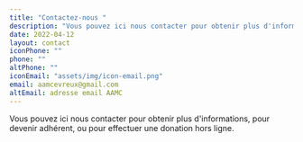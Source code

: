 ```yaml
---
title: "Contactez-nous "
description: "Vous pouvez ici nous contacter pour obtenir plus d'informations, pour devenir adhérent, ou pour effectuer une donation hors ligne."
date: 2022-04-12
layout: contact
iconPhone: ""
phone: ""
altPhone: ""
iconEmail: "assets/img/icon-email.png"
email: aamcevreux@gmail.com
altEmail: adresse email AAMC
---
```


Vous pouvez ici nous contacter pour obtenir plus d'informations, pour devenir adhérent, ou pour effectuer une donation hors ligne.
